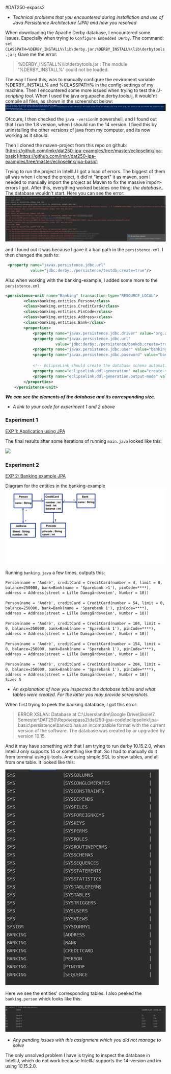 #DAT250-expass2
* *Technical problems that you encountered during installation and use of Java Persistence Architecture (JPA) and how you resolved*

When downloading the Apache Derby database, I encountered some issues. Especially when trying to ```Configure Embedded Derby```. The command: ```set CLASSPATH=%DERBY_INSTALL%\lib\derby.jar;%DERBY_INSTALL%\lib\derbytools.jar;``` Gave me the error: 
>%DERBY_INSTALL%\lib\derbytools.jar : The module '%DERBY_INSTALL%' could not be loaded. 

The way I fixed this, was to manually configure the enviroment variable %DERBY_INSTALL% and %CLASSPATH% in the config-settings of my machine. Then I encountered some more issued when trying to test the *IJ-scripting tool*. When I used the java org.apache.derby.tools.ij, it would'nt compile all files, as shown in the screenshot below: 
![](expass2\screenshots\jre.png)

Ofcoure, I then checked the ```java -version```in powershell, and I found out that I run the 1.8 version, when I should run the 14 version. I fixed this by uninstalling the other versions of java from my computer, and its now working as it should. 

Then I cloned the maven-project from this repo on github: [https://github.com/lmkr/dat250-jpa-examples/tree/master/eclipselink/jpa-basic](https://github.com/lmkr/dat250-jpa-examples/tree/master/eclipselink/jpa-basic)

Trying to run the project in IntellIJ I got a load of errors. The biggest of them all was when i cloned the project, it did'nt "import" it as maven, som I needed to manually import the project as Maven to fix the massive import-errors I got. After this, everything worked besides one thing: *the database..* The database wouldn't start. Here you can see the error: ![](expass2\screenshots\dbfeil.JPG)

 and I found out it was because I gave it a bad path in the ```persistence.xml```. I then changed the path to: 
 
```XML
 <property name="javax.persistence.jdbc.url"
           value="jdbc:derby:./persistence/testdb;create=true"/>
```

Also when working with the banking-example, I added some more to the ```persistence.xml```

``` XML
<persistence-unit name="Banking" transaction-type="RESOURCE_LOCAL">
        <class>banking.entities.Person</class>
        <class>banking.entities.CreditCard</class>
        <class>banking.entities.PinCode</class>
        <class>banking.entities.Address</class>
        <class>banking.entities.Bank</class>
        <properties>
            <property name="javax.persistence.jdbc.driver" value="org.apache.derby.jdbc.EmbeddedDriver" />
            <property name="javax.persistence.jdbc.url"
                      value="jdbc:derby:./persistence/bankdb;create=true"/>
            <property name="javax.persistence.jdbc.user" value="banking" />
            <property name="javax.persistence.jdbc.password" value="banking" />

            <!-- EclipseLink should create the database schema automatically -->
            <property name="eclipselink.ddl-generation" value="create-tables" />
            <property name="eclipselink.ddl-generation.output-mode" value="database" />
        </properties>
    </persistence-unit>
```

***We can see the elements of the database and its corresponding size.***


* *A link to your code for experiment 1 and 2 above*

### Experiment 1
[EXP 1: Application using JPA](https://github.com/ImGoze/DAT250H20/tree/master/expass2/dat250-jpa-code/eclipselink/jpa-basic/src/main/java/no/hvl/dat250/jpa/basicexample)

The final results after some iterations of running ```main.java``` looked like this: 

![](expass2\screenshots\kjøring.JPG)

### Experiment 2 
[EXP 2: Banking example JPA](https://github.com/ImGoze/DAT250H20/tree/master/expass2/dat250-jpa-code/eclipselink/jpa-basic/src/main/java/banking)

Diagram for the entities in the banking-example
![](expass2\screenshots\diagram.png)

Running ```banking.java``` a few times, outputs this: 

```
Person(name = 'Andrè', creditCard = CreditCard(number = 4, limit = 0, balance=250000, bank=Bank(name = 'Sparebank >1'), pinCode=****), address = Address(street = Lille Damsgårdsveien', Number = 10))

Person(name = 'Andrè', creditCard = CreditCard(number = 54, limit = 0, balance=250000, bank=Bank(name = 'Sparebank 1'), pinCode=****), address = Address(street = Lille Damsgårdsveien', Number = 10))

Person(name = 'Andrè', creditCard = CreditCard(number = 104, limit = 0, balance=250000, bank=Bank(name = 'Sparebank 1'), pinCode=****), address = Address(street = Lille Damsgårdsveien', Number = 10))

Person(name = 'Andrè', creditCard = CreditCard(number = 154, limit = 0, balance=250000, bank=Bank(name = 'Sparebank 1'), pinCode=****), address = Address(street = Lille Damsgårdsveien', Number = 10))

Person(name = 'Andrè', creditCard = CreditCard(number = 204, limit = 0, balance=250000, bank=Bank(name = 'Sparebank 1'), pinCode=****), address = Address(street = Lille Damsgårdsveien', Number = 10))
Size: 5
```


* *An explanation of how you inspected the database tables and what tables were created. For the latter you may provide screenshots.*

When first trying to peek the banking database, I got this error: 
>ERROR XSLAN: Database at C:\Users\andre\Google Drive\Skole\7. Semester\DAT250\Repo\expass2\dat250-jpa-code\eclipselink\jpa-basic\persistence\bankdb has an incompatible format with the current version of the software.  The database was created by or upgraded by version 10.15.

And it may have something with that I am trying to run derby 10.15.2.0, when IntellIJ only supports 14 or something like that. So I had to manually do it from terminal using ij-tools. And using simple SQL to show tables, and all from one table. It looked like this: 

![](expass2\screenshots\dbbanking.JPG)

Here we see the entities' corresponding tables. I also peeked the ```banking.person``` whick looks like this: 

![](expass2\screenshots\banking.person.JPG)

* *Any pending issues with this assignment which you did not manage to solve*

The only unsolved problem I have is trying to inspect the database in IntellIJ, which do not work because IntellIJ supports the 14-version and im using 10.15.2.0. 